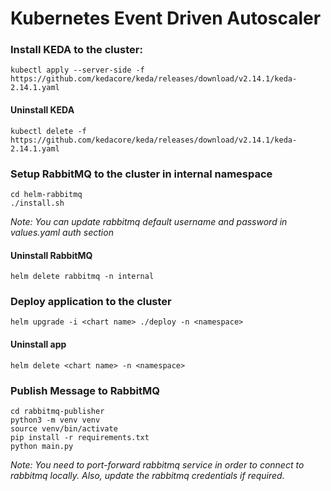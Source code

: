 # Kubernetes Event Driven Autoscaler


### Install KEDA to the cluster:
```
kubectl apply --server-side -f https://github.com/kedacore/keda/releases/download/v2.14.1/keda-2.14.1.yaml
```

#### Uninstall KEDA
```
kubectl delete -f https://github.com/kedacore/keda/releases/download/v2.14.1/keda-2.14.1.yaml
```


### Setup RabbitMQ to the cluster in internal namespace
```
cd helm-rabbitmq
./install.sh
```
*Note: You can update rabbitmq default username and password in values.yaml auth section*

#### Uninstall RabbitMQ
```
helm delete rabbitmq -n internal
```


### Deploy application to the cluster
```
helm upgrade -i <chart name> ./deploy -n <namespace>
```

#### Uninstall app
```
helm delete <chart name> -n <namespace>
```


### Publish Message to RabbitMQ
```
cd rabbitmq-publisher
python3 -m venv venv
source venv/bin/activate
pip install -r requirements.txt
python main.py
```
*Note: You need to port-forward rabbitmq service in order to connect to rabbitmq locally. Also, update the rabbitmq credentials if required.*